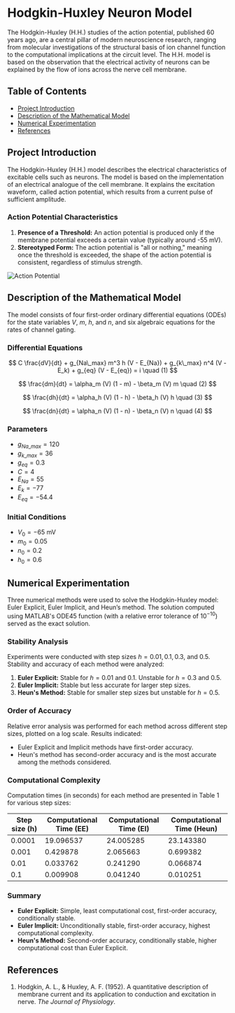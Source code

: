 # Hodgkin-Huxley Neuron Model

The Hodgkin-Huxley (H.H.) studies of the action potential, published 60 years ago, are a central pillar of modern neuroscience research, ranging from molecular investigations of the structural basis of ion channel function to the computational implications at the circuit level. The H.H. model is based on the observation that the electrical activity of neurons can be explained by the flow of ions across the nerve cell membrane.

## Table of Contents

<ul>
<li><a href="#project-introduction">Project Introduction</a></li>
<li><a href="#description-of-the-mathematical-model">Description of the Mathematical Model</a></li>
<li><a href="#numerical-experimentation">Numerical Experimentation</a></li>
<li><a href="#references">References</a></li>
</ul>

## Project Introduction

The Hodgkin-Huxley (H.H.) model describes the electrical characteristics of excitable cells such as neurons. The model is based on the implementation of an electrical analogue of the cell membrane. It explains the excitation waveform, called action potential, which results from a current pulse of sufficient amplitude.

### Action Potential Characteristics

1. **Presence of a Threshold:** An action potential is produced only if the membrane potential exceeds a certain value (typically around -55 mV).
2. **Stereotyped Form:** The action potential is "all or nothing," meaning once the threshold is exceeded, the shape of the action potential is consistent, regardless of stimulus strength.

![Action Potential](path_to_figure_2_image)

## Description of the Mathematical Model

The model consists of four first-order ordinary differential equations (ODEs) for the state variables $V$, $m$, $h$, and $n$, and six algebraic equations for the rates of channel gating.

### Differential Equations

$$
C \frac{dV}{dt} + g_{Na\_max} m^3 h (V - E_{Na}) + g_{k\_max} n^4 (V - E_k) + g_{eq} (V - E_{eq}) = i \quad (1)
$$

$$
\frac{dm}{dt} = \alpha_m (V) (1 - m) - \beta_m (V) m \quad (2)
$$

$$
\frac{dh}{dt} = \alpha_h (V) (1 - h) - \beta_h (V) h \quad (3)
$$

$$
\frac{dn}{dt} = \alpha_n (V) (1 - n) - \beta_n (V) n \quad (4)
$$

### Parameters

- $g_{Na\_max} = 120$
- $g_{k\_max} = 36$
- $g_{eq} = 0.3$
- $C = 4$
- $E_{Na} = 55$
- $E_k = -77$
- $E_{eq} = -54.4$

### Initial Conditions

- $V_{0} = -65$ mV
- $m_{0} = 0.05$
- $n_{0} = 0.2$
- $h_{0} = 0.6$

## Numerical Experimentation

Three numerical methods were used to solve the Hodgkin-Huxley model: Euler Explicit, Euler Implicit, and Heun’s method. The solution computed using MATLAB's ODE45 function (with a relative error tolerance of $10^{-10}$) served as the exact solution.

### Stability Analysis

Experiments were conducted with step sizes $h = 0.01, 0.1, 0.3,$ and $0.5$. Stability and accuracy of each method were analyzed:

1. **Euler Explicit:** Stable for $h = 0.01$ and $0.1$. Unstable for $h = 0.3$ and $0.5$.
2. **Euler Implicit:** Stable but less accurate for larger step sizes.
3. **Heun's Method:** Stable for smaller step sizes but unstable for $h = 0.5$.

### Order of Accuracy

Relative error analysis was performed for each method across different step sizes, plotted on a log scale. Results indicated:
- Euler Explicit and Implicit methods have first-order accuracy.
- Heun's method has second-order accuracy and is the most accurate among the methods considered.

### Computational Complexity

Computation times (in seconds) for each method are presented in Table 1 for various step sizes:

| Step size (h) | Computational Time (EE) | Computational Time (EI) | Computational Time (Heun) |
|---------------|--------------------------|--------------------------|---------------------------|
| 0.0001        | 19.096537                | 24.005285                | 23.143380                 |
| 0.001         | 0.429878                 | 2.065663                 | 0.699382                  |
| 0.01          | 0.033762                 | 0.241290                 | 0.066874                  |
| 0.1           | 0.009908                 | 0.041240                 | 0.010251                  |

### Summary

- **Euler Explicit:** Simple, least computational cost, first-order accuracy, conditionally stable.
- **Euler Implicit:** Unconditionally stable, first-order accuracy, highest computational complexity.
- **Heun's Method:** Second-order accuracy, conditionally stable, higher computational cost than Euler Explicit.

## References

1. Hodgkin, A. L., & Huxley, A. F. (1952). A quantitative description of membrane current and its application to conduction and excitation in nerve. _The Journal of Physiology_.
